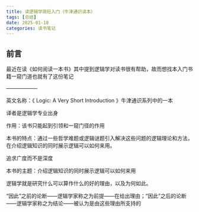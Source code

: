 ```yaml
---
title: 读逻辑学简短入门（牛津通识读本）
tags: [总结]
date: 2025-01-18
categories: 读书笔记
---
```


## 前言

最近在读《如何阅读一本书》其中提到逻辑学对读书很有帮助，故而想找本入门书籍一窥门道也就有了这份笔记

——————

英文名称：《 Logic: A Very Short Introduction 》牛津通识系列中的一本

译者是逻辑学专业出身

作用：该书只能起到引领和一窥门径的作用

本书的特点：通过一些哲学难题或逻辑谜题引入解决这些问题的逻辑理论和方法，在介绍逻辑知识的同时展示逻辑可以如何来用。

追求广度而不是深度

本书的主题：介绍逻辑知识的同时展示逻辑可以如何来用

逻辑学就是研究什么可以算作什么的好的理由，以及为何如此。

“因此”之前的论断——逻辑学家称之为前提——在给出理由；“因此”之后的论断——逻辑学家称之为结论——被认为是由这些理由所支持的
